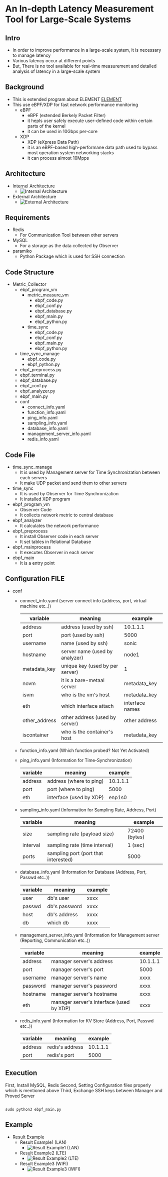 # An In-depth Latency Measurement Tool for Large-Scale Systems

## Intro
* In order to improve performance in a large-scale system, it is necessary to manage latency
* Various latency occur at different points
* But, There is no tool available for real-time measurement and detailed analysis of latency in a large-scale system

## Background
* This is extended program about ELEMENT [ELEMENT](https://netstech.org/wp-content/uploads/2019/06/element-eurosys19.pdf, "ELEMENT LINK")
* This use eBPF/XDP for fast network performance monitoring
	* eBPF
		* eBPF (extended Berkely Packet Filter) 
		* it hepls user safely execute user-defined code within certain parts of the kernel
		* it can be used in 10Gbps per-core
	* XDP
		* XDP (eXpress Data Path)
		* it is an eBPF-based high-performane data path used to bypass most operation system networking stacks
		* it can process almost 10Mpps

## Architecture
* Internel Architecture
	* ![Internal Architecture](./img/internal.png)
* External Architecture
	* ![External Architecture](./img/external.png)

## Requirements
* Redis
	* For Communication Tool between other servers
* MySQL
	* For a storage as the data collected by Observer
* paramiko
	* Python Package which is used for SSH connection
	
## Code Structure
* Metric\_Collector
	* ebpf\_program\_vm
		* metric\_measure\_vm
			* ebpf\_code.py
			* ebpf\_conf.py
			* ebpf\_database.py
			* ebpf\_main.py
			* ebpf\_python.py
		* time\_sync
			* ebpf\_code.py
			* ebpf\_conf.py
			* ebpf\_main.py
			* ebpf\_python.py
	* time\_sync\_manage
		* ebpf\_code.py
		* ebpf\_python.py
	* ebpf\_preprocess.py
	* ebpf\_terminal.py
	* ebpf\_database.py
	* ebpf\_conf.py
	* ebpf\_analyzer.py
	* ebpf\_main.py
	* conf
		* connect\_info.yaml
		* function\_info.yaml
		* ping\_info.yaml
		* sampling\_info.yaml
		* database\_info.yaml
		* management\_server\_info.yaml
		* redis\_info.yaml

## Code File
* time\_sync\_manage
	* It is used by Management server for Time Synchronization between each servers
	* It make UDP packet and send them to other servers
* time\_sync
	* It is used by Observer for Time Synchronization
	* It installed XDP program
* ebpf\_program\_vm
	* Observer Code
	* It collects network metric to central database
* ebpf\_analyzer
	* It calculates the network performance
* ebpf\_preprocess
	* It install Observer code in each server
	* It set tables in Relational Database
* ebpf\_mainprocess
	* It executes Observer in each server
* ebpf\_main
	* It is a entry point

## Configuration FILE
* conf
	* connect\_info.yaml (server connect info (address, port, virtual machine etc..))
	    
		| variable | meaning | example |
		| -------- | ------- | ------- |
		| address  | address (used by ssh) | 10.1.1.1 |
		| port     | port (used by ssh) | 5000 |
		| username | name (used by ssh) | sonic |
		| hostname | server name (used by analyzer) | node1 |
		| metadata_key | unique key (used by per server) | 1 |
		| novm | it is a bare-metaal server | metadata_key |
		| isvm | who is the vm's host | metadata_key |
		| eth | which interface attach | interface names |
		| other_address | other address (used by server) | other address |
		| iscontainer | who is the container's host | metadata_key |
	* function\_info.yaml (Which function probed? Not Yet Activated)
	* ping\_info.yaml (Information for Time-Synchronization)
		
		| variable | meaning | example |
		| -------- | ------- | ------- |
		| address | address (where to ping) | 10.1.1.1 |
		| port | port (where to ping) | 5000 |
		| eth | interface (used by XDP) | enp1s0 |
	* sampling\_info.yaml (Information for Sampling Rate, Address, Port)

		| variable | meaning | example |
		| -------- | ------- | ------- |
		| size | sampling rate (payload size) | 72400 (bytes) |
		| interval | sampling rate (time interval) | 1 (sec) |
		| ports | sampling port (port that interested) | 5000 |
	* database\_info.yaml (Information for Database (Address, Port, Passwd etc..))

		| variable | meaning | example |
		| -------- | ------- | ------- |
		| user | db's user | xxxx |
		| passwd | db's password | xxxx |
		| host | db's address | xxxx |
		| db | which db | xxxx |
	* management\_server\_info.yaml (Information for Management server (Reporting, Communication etc..))
		
		| variable | meaning | example |
		| -------- | ------- | ------- |
		| address | manager server's address | 10.1.1.1 |
		| port | manager server's port | 5000 |
		| username | manager server's name | xxxx |
		| password | manager server's password | xxxx |
		| hostname | manager server's hostname | xxxx |
		| eth | manager server's interface (used by XDP) | xxxx |
	* redis\_info.yaml (Information for KV Store (Address, Port, Passwd etc..))

		| variable | meaning | example |
		| -------- | ------- | ------- |
		| address | redis's address | 10.1.1.1 |
		| port | redis's port | 5000 |

## Execution
First, Install MySQL, Redis
Second, Setting Configuration files properly which is mentioned above
Third, Exchange SSH keys between Manager and Proved Server

<pre><code>
sudo python3 ebpf_main.py
</code></pre>

## Example
* Result Example
	* Result Example1 (LAN)
		* ![Result Example1 (LAN)](./img/lan.png)
	* Result Example2 (LTE)
		* ![Result Example2 (LTE)](./img/lte.png)
	* Result Example3 (WIFI)
		* ![Result Example3 (WIFI)](./img/wifi.png)
